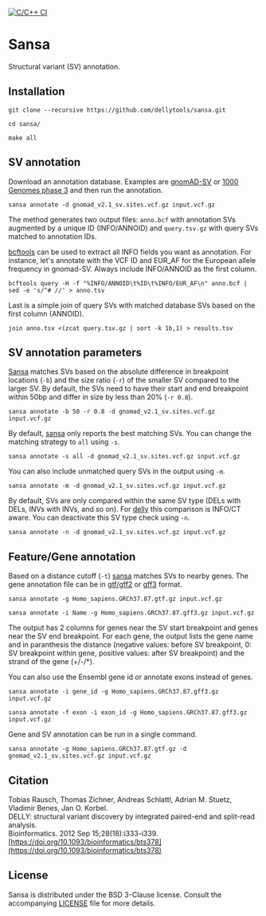 [![C/C++ CI](https://github.com/dellytools/sansa/workflows/C/C++%20CI/badge.svg)](https://github.com/dellytools/sansa/actions)

# Sansa

Structural variant (SV) annotation.

## Installation

`git clone --recursive https://github.com/dellytools/sansa.git`

`cd sansa/`

`make all`

## SV annotation

Download an annotation database. Examples are [gnomAD-SV](https://gnomad.broadinstitute.org/) or [1000 Genomes phase 3](https://www.internationalgenome.org/phase-3-structural-variant-dataset) and then run the annotation.

`sansa annotate -d gnomad_v2.1_sv.sites.vcf.gz input.vcf.gz`

The method generates two output files: `anno.bcf` with annotation SVs augmented by a unique ID (INFO/ANNOID) and `query.tsv.gz` with query SVs matched to annotation IDs.

[bcftools](https://github.com/samtools/bcftools) can be used to extract all INFO fields you want as annotation. For instance, let's annotate with the VCF ID and EUR_AF for the European allele frequency in gnomad-SV. Always include INFO/ANNOID as the first column.

`bcftools query -H -f "%INFO/ANNOID\t%ID\t%INFO/EUR_AF\n" anno.bcf | sed -e 's/^# //' > anno.tsv`

Last is a simple join of query SVs with matched database SVs based on the first column (ANNOID).

`join anno.tsv <(zcat query.tsv.gz | sort -k 1b,1) > results.tsv`

## SV annotation parameters

[Sansa](https://github.com/dellytools/sansa) matches SVs based on the absolute difference in breakpoint locations (`-b`) and the size ratio (`-r`) of the smaller SV compared to the larger SV. By default, the SVs need to have their start and end breakpoint within 50bp and differ in size by less than 20% (`-r 0.8`).

`sansa annotate -b 50 -r 0.8 -d gnomad_v2.1_sv.sites.vcf.gz input.vcf.gz`

By default, [sansa](https://github.com/dellytools/sansa) only reports the best matching SVs. You can change the matching strategy to `all` using `-s`.

`sansa annotate -s all -d gnomad_v2.1_sv.sites.vcf.gz input.vcf.gz`

You can also include unmatched query SVs in the output using `-m`.

`sansa annotate -m -d gnomad_v2.1_sv.sites.vcf.gz input.vcf.gz`

By default, SVs are only compared within the same SV type (DELs with DELs, INVs with INVs, and so on). For [delly](https://github.com/dellytools/delly) this comparison is INFO/CT aware. You can deactivate this SV type check using `-n`.

`sansa annotate -n -d gnomad_v2.1_sv.sites.vcf.gz input.vcf.gz`

## Feature/Gene annotation

Based on a distance cutoff (`-t`) [sansa](https://github.com/dellytools/sansa) matches SVs to nearby genes. The gene annotation file can be in [gtf/gff2](https://en.wikipedia.org/wiki/General_feature_format) or [gff3](https://en.wikipedia.org/wiki/General_feature_format) format.

`sansa annotate -g Homo_sapiens.GRCh37.87.gtf.gz input.vcf.gz`

`sansa annotate -i Name -g Homo_sapiens.GRCh37.87.gff3.gz input.vcf.gz`

The output has 2 columns for genes near the SV start breakpoint and genes near the SV end breakpoint. For each gene, the output lists the gene name and in paranthesis the distance (negative values: before SV breakpoint, 0: SV breakpoint within gene, positive values: after SV breakpoint) and the strand of the gene (+/-/*).

You can also use the Ensembl gene id or annotate exons instead of genes.

`sansa annotate -i gene_id -g Homo_sapiens.GRCh37.87.gff3.gz input.vcf.gz`

`sansa annotate -f exon -i exon_id -g Homo_sapiens.GRCh37.87.gff3.gz input.vcf.gz`

Gene and SV annotation can be run in a single command.

`sansa annotate -g Homo_sapiens.GRCh37.87.gtf.gz -d gnomad_v2.1_sv.sites.vcf.gz input.vcf.gz`


## Citation

Tobias Rausch, Thomas Zichner, Andreas Schlattl, Adrian M. Stuetz, Vladimir Benes, Jan O. Korbel.      
DELLY: structural variant discovery by integrated paired-end and split-read analysis.     
Bioinformatics. 2012 Sep 15;28(18):i333-i339.       
[https://doi.org/10.1093/bioinformatics/bts378](https://doi.org/10.1093/bioinformatics/bts378)

## License

Sansa is distributed under the BSD 3-Clause license. Consult the accompanying [LICENSE](https://github.com/dellytools/sansa/blob/master/LICENSE) file for more details.


